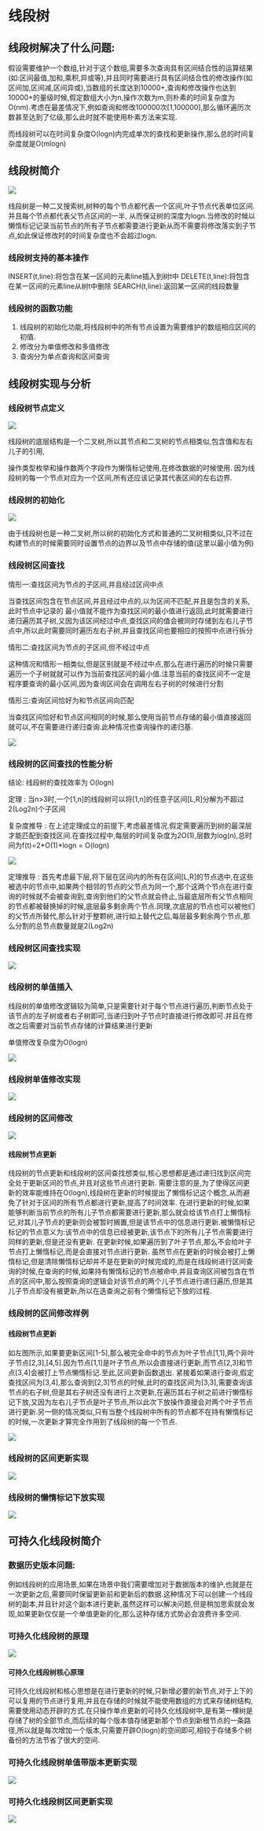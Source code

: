 # 线段树

## 线段树解决了什么问题:

假设需要维护一个数组,针对于这个数组,需要多次查询具有区间结合性的运算结果(如:区间最值,加和,乘积,异或等),并且同时需要进行具有区间结合性的修改操作(如区间加,区间减,区间异或),当数组的长度达到10000+,查询和修改操作也达到10000+的量级时候,假定数组大小为n,操作次数为m,则朴素的时间复杂度为O(nm).考虑在最差情况下,例如查询和修改100000次[1,100000],那么循环遍历次数甚至达到了亿级,那么此时就不能使用朴素方法来实现.

而线段树可以在时间复杂度O(logn)内完成单次的查找和更新操作,那么总的时间复杂度就是O(mlogn)

## 线段树简介

![](/Users/astoria/IdeaProjects/githubPro/noteBook/imageDir/2022-01-13-17-34-29-image.png)

线段树是一种二叉搜索树,树种的每个节点都代表一个区间,叶子节点代表单位区间.并且每个节点都代表父节点区间的一半, 从而保证树的深度为logn.当修改的时候以懒惰标记记录当前节点的所有子节点都需要进行更新从而不需要将修改落实到子节点,如此保证修改时的时间复杂度也不会超过logn.

### 线段树支持的基本操作

INSERT(t,line):将包含在某一区间的元素line插入到树t中
DELETE(t,line):将包含在某一区间的元素line从树t中删除
SEARCH(t,line):返回某一区间的线段数量

### 线段树的函数功能

1. 线段树的初始化功能,将线段树中的所有节点设置为需要维护的数组相应区间的初值.
2. 修改分为单值修改和多值修改
3. 查询分为单点查询和区间查询

## 线段树实现与分析

### 线段树节点定义

![](/Users/astoria/IdeaProjects/githubPro/noteBook/imageDir/2022-01-13-17-35-58-image.png)

线段树的底层结构是一个二叉树,所以其节点和二叉树的节点相类似,包含值和左右儿子的引用,

操作类型枚举和操作数两个字段作为懒惰标记使用,在修改数据的时候使用.
因为线段树的每一个节点对应为一个区间,所有还应该记录其代表区间的左右边界.

### 线段树的初始化

![](/Users/astoria/IdeaProjects/githubPro/noteBook/imageDir/2022-01-13-17-36-36-image.png)

由于线段树也是一种二叉树,所以树的初始化方式和普通的二叉树相类似,只不过在构建节点的时候需要同时设置节点的边界以及节点中存储的值(这里以最小值为例)

### 线段树区间查找

情形一:查找区间为节点的子区间,并且经过区间中点

当查找区间包含在节点区间,并且经过中点的,以为区间不匹配,并且是包含的关系,此时节点中记录的 最小值就不能作为查找区间的最小值进行返回,此时就需要进行递归遍历其子树,又因为该区间经过中点,查找区间的值会被同时存储到左右儿子节点中,所以此时需要同时遍历左右子树,并且查找区间也要相应的按照中点进行拆分

情形二:查找区间为节点的子区间,但不经过中点

这种情况和情形一相类似,但是区别就是不经过中点,那么在进行遍历的时候只需要遍历一个子树就就可以作为当前查找区间的最小值.注意当前的查找区间不一定是程序要查询的最小区间,因为查询区间会在调用左右子树的时候进行分割

情形三:查询区间恰好为和节点区间向匹配

当查找区间恰好和节点区间相同的时候,那么使用当前节点存储的最小值直接返回就可以,不在需要进行递归查询.此种情况也查询操作的递归基.

![](/Users/astoria/IdeaProjects/githubPro/noteBook/imageDir/2022-01-13-17-37-09-image.png)

### 线段树的区间查找的性能分析

结论: 线段树的查找效率为 O(logn)

定理 : 当n>3时,一个[1,n]的线段树可以将[1,n]的任意子区间[L,R]分解为不超过2(Log2n)个子区间

复杂度推导 : 在上述定理成立的前提下,考虑最差情况.假定需要遍历到树的最深层才能匹配到查找区间.在查找过程中,每层的时间复杂度为2O(1),层数为log(n),总时间为f(t)=2*O(1)*logn = O(logn)

![](/Users/astoria/IdeaProjects/githubPro/noteBook/imageDir/2022-01-13-17-38-46-image.png)

定理推导 : 首先考虑最下层,将下层在区间内的所有在区间[L,R]的节点选中,在这些被选中的节点中,如果两个相邻的节点的父节点为同一个,那个这两个节点在进行查询的时候就不会被查询到,查询到他们的父节点就会终止,当最底层所有父节点相同的节点都被替换掉的时候,底层最多剩余两个节点.同理,次底层的节点也可以被他们的父节点所替代,那么针对于整颗树,进行如上替代之后,每层最多剩余两个节点,那么分割的总节点数量就是2(Log2n)

### 线段树区间查找实现

![](/Users/astoria/IdeaProjects/githubPro/noteBook/imageDir/2022-01-13-17-38-56-image.png)

### 线段树的单值插入

线段树的单值修改逻辑较为简单,只是需要针对于每个节点进行遍历,判断节点处于该节点的左子树或者右子树即可,当递归到叶子节点时直接进行修改即可.并且在修改之后需要对当前节点存储的计算结果进行更新

单值修改复杂度为O(logn)

![](/Users/astoria/IdeaProjects/githubPro/noteBook/imageDir/2022-01-13-17-39-28-image.png)

### 线段树单值修改实现

![](/Users/astoria/IdeaProjects/githubPro/noteBook/imageDir/2022-01-13-17-39-39-image.png)

### 线段树的区间修改

![](/Users/astoria/IdeaProjects/githubPro/noteBook/imageDir/2022-01-13-17-40-02-image.png)

#### 线段树节点更新

线段树的节点更新和线段树的区间查找想类似,核心思想都是通过递归找到区间完全处于更新区间的节点,并且对这些节点进行更新.
      需要注意的是,为了使得区间更新的效率能维持在O(logn),线段树在更新的时候提出了懒惰标记这个概念,从而避免了针对于区间的所有节点都进行更新,提高了时间效率.
      在进行更新的时候,如果能够判断当前节点的所有儿子节点都需要进行更新,那么就会给该节点打上懒惰标记,对其儿子节点的更新则会被暂时搁置,但是该节点中的信息进行更新.被懒惰标记标记的节点意义为:该节点中的信息已经被更新,该节点下的所有儿子节点需要进行同样的更新,但是还没有更新.
      在更新时候,如果遍历到了叶子节点,那么不会给叶子节点打上懒惰标记,而是会直接对节点进行更新.
      虽然节点在更新的时候会被打上懒惰标记,但是清除懒惰标记却并不是在更新的时候完成的,而是在线段树进行区间查询的时候,在查询的时候,如果持有懒惰标记的节点被命中,并且查询区间被包含在节点的区间中,那么按照查询的逻辑会对该节点的两个儿子节点进行递归遍历,但是其儿子节点却没有被更新,所以在迭查询之前有个懒惰标记下放的过程.

### 线段树的区间修改样例

#### 线段树节点更新

如左图所示,如果要更新区间[1-5],那么被完全命中的节点为叶子节点[1,1],两个非叶子节点[2,3],[4,5].因为节点[1,1]是叶子节点,所以会直接进行更新,而节点[2,3]和节点[3,4]会被打上节点懒惰标记.至此,区间更新函数退出.
          紧接着如果进行查询,假定查找区间为[3,4],那么查询到[2,3]节点的时候,此时的查找区间为[3,3],需要查询该节点的右子树,但是其右子树还没有进行上次更新,在遍历其右子树之前进行懒惰标记下放,又因为左右儿子节点是叶子节点,所以此次下放操作直接会对两个叶子节点进行更新.另一侧的情况类似,只有当整个线段树中所有的节点都不在持有懒惰标记的时候,一次更新才算完全作用到了线段树的每一个节点.

![](/Users/astoria/IdeaProjects/githubPro/noteBook/imageDir/2022-01-13-17-40-54-image.png)

### 线段树的区间更新实现

![](/Users/astoria/IdeaProjects/githubPro/noteBook/imageDir/2022-01-13-17-41-04-image.png)

### 线段树的懒惰标记下放实现

![](/Users/astoria/IdeaProjects/githubPro/noteBook/imageDir/2022-01-13-17-41-16-image.png)

## 可持久化线段树简介

### 数据历史版本问题:

例如线段树的应用场景,如果在场景中我们需要增加对于数据版本的维护,也就是在一次更新之后,需要同时保留更新前和更新后的数据.这种情况下可以创建一个线段树的副本,并且针对这个副本进行更新,虽然这样可以解决问题,但是稍加思索就会发现,如果更新仅仅是一个单值更新的化,那么这种存储方式势必会浪费许多空间.

### 可持久化线段树的原理

![](/Users/astoria/IdeaProjects/githubPro/noteBook/imageDir/2022-01-13-17-41-45-image.png)

#### 可持久化线段树核心原理

可持久化线段树和核心思想是在进行更新的时候,只新增必要的新节点,对于上下的可以复用的节点进行复用,并且在存储的时候就不能使用数组的方式来存储树结构,需要使用动态开辟的方式.在只操作单点更新的可持久化线段树中,是有第一棵树是存储了树的全部节点,而后续的每个版本值存储更新那个节点到新根节点的一条路径,所以就是每次增加一个版本,只需要开辟O(logn)的空间即可,相较于存储多个树备份的方法节省了很大的空间.

### 可持久化线段树单值带版本更新实现

![](/Users/astoria/IdeaProjects/githubPro/noteBook/imageDir/2022-01-13-17-42-18-image.png)

### 可持久化线段树区间更新实现

![](/Users/astoria/IdeaProjects/githubPro/noteBook/imageDir/2022-01-13-17-42-39-image.png)
